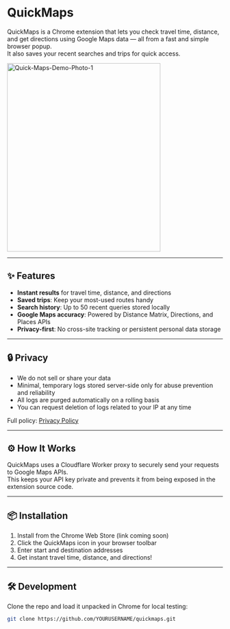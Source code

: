 # QuickMaps

QuickMaps is a Chrome extension that lets you check travel time, distance, and get directions 
using Google Maps data — all from a fast and simple browser popup.  
It also saves your recent searches and trips for quick access.

<img width="358" height="439" alt="Quick-Maps-Demo-Photo-1" src="https://github.com/user-attachments/assets/dcd4ffed-d5bd-4f5d-bc00-a0d0884f7c12" />

---

## ✨ Features
- **Instant results** for travel time, distance, and directions
- **Saved trips**: Keep your most-used routes handy
- **Search history**: Up to 50 recent queries stored locally
- **Google Maps accuracy**: Powered by Distance Matrix, Directions, and Places APIs
- **Privacy-first**: No cross-site tracking or persistent personal data storage

---

## 🔒 Privacy
- We do not sell or share your data
- Minimal, temporary logs stored server-side only for abuse prevention and reliability
- All logs are purged automatically on a rolling basis
- You can request deletion of logs related to your IP at any time

Full policy: [Privacy Policy](https://github.com/bricknermon/QuickMaps/blob/main/PRIVACY_POLICY.md)

---

## ⚙️ How It Works
QuickMaps uses a Cloudflare Worker proxy to securely send your requests to Google Maps APIs.  
This keeps your API key private and prevents it from being exposed in the extension source code.

---

## 📦 Installation
1. Install from the Chrome Web Store (link coming soon)
2. Click the QuickMaps icon in your browser toolbar
3. Enter start and destination addresses
4. Get instant travel time, distance, and directions!

---

## 🛠 Development
Clone the repo and load it unpacked in Chrome for local testing:
```bash
git clone https://github.com/YOURUSERNAME/quickmaps.git
